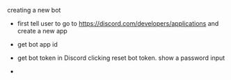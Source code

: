 creating a new bot


- first tell user to go to https://discord.com/developers/applications and create a new app
- get bot app id
- get bot token in Discord clicking reset bot token. show a password input

-

